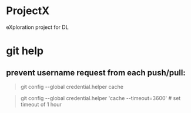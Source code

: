# ProjectX
eXploration project for DL

# git help

## prevent username request from each push/pull:
 > git config --global credential.helper cache
 
 > git config --global credential.helper 'cache --timeout=3600' # set timeout of 1 hour
